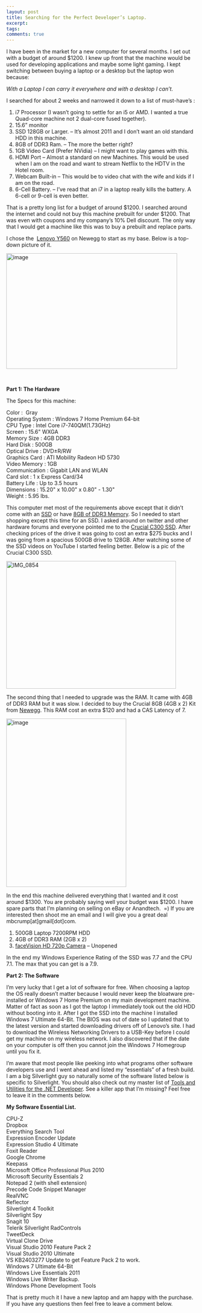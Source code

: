 ```yaml
---
layout: post
title: Searching for the Perfect Developer’s Laptop.
excerpt: 
tags: 
comments: true
---
```


<p>I have been in the market for a new computer for several months. I set out with a budget of around $1200. I knew up front that the machine would be used for developing applications and maybe some light gaming. I kept switching between buying a laptop or a desktop but the laptop won because:</p>  <p><em>With a Laptop I can carry it everywhere and with a desktop I can’t.</em> </p>  <p>I searched for about 2 weeks and narrowed it down to a list of must-have’s :</p>  <ol>   <li>i7 Processor (I wasn’t going to settle for an i5 or AMD. I wanted a true Quad-core machine not 2 dual-core fused together). </li>    <li>15.6” monitor </li>    <li>SSD 128GB or Larger. – It’s almost 2011 and I don’t want an old standard HDD in this machine. </li>    <li>8GB of DDR3 Ram. – The more the better right? </li>    <li>1GB Video Card (Prefer NVidia) – I might want to play games with this. </li>    <li>HDMI Port – Almost a standard on new Machines. This would be used when I am on the road and want to stream Netflix to the HDTV in the Hotel room. </li>    <li>Webcam Built-in – This would be to video chat with the wife and kids if I am on the road. </li>    <li>6-Cell Battery. – I’ve read that an i7 in a laptop really kills the battery. A 6-cell or 9-cell is even better. </li> </ol>  <p>That is a pretty long list for a budget of around $1200. I searched around the internet and could not buy this machine prebuilt for under $1200. That was even with coupons and my company’s 10% Dell discount. The only way that I would get a machine like this was to buy a prebuilt and replace parts. </p>  <p>I chose the&#160; <a href="http://www.newegg.com/Product/Product.aspx?Item=N82E16834146848&amp;cm_re=y560-_-34-146-848-_-Product">Lenovo Y560</a> on Newegg to start as my base. Below is a top-down picture of it. </p>  <p><a href="http://michaelcrum.web713.discountasp.net/files/image_634591197657314743.png"><img style="background-image: none; border-right-width: 0px; padding-left: 0px; padding-right: 0px; display: inline; border-top-width: 0px; border-bottom-width: 0px; border-left-width: 0px; padding-top: 0px" title="image" border="0" alt="image" src="http://michaelcrum.web713.discountasp.net/files/image_thumb_634591197685551105.png" width="453" height="306" /></a></p>  <p>&#160;</p>  <p><strong>Part 1: The Hardware</strong></p>  <p>The Specs for this machine: </p> <dl><dt>Color :&#160; Gray</dt><dt>Operating System : Windows 7 Home Premium 64-bit</dt><dt>CPU Type : Intel Core i7-740QM(1.73GHz)</dt><dt>Screen : 15.6&quot; WXGA</dt><dt>Memory Size : 4GB DDR3</dt><dt>Hard Disk : 500GB</dt><dt>Optical Drive : DVD±R/RW</dt><dt>Graphics Card : ATI Mobility Radeon HD 5730</dt><dt>Video Memory : 1GB</dt><dt>Communication : Gigabit LAN and WLAN</dt><dt>Card slot : 1 x Express Card/34</dt><dt>Battery Life : Up to 3.5 hours</dt><dt>Dimensions : 15.20&quot; x 10.00&quot; x 0.80&quot; - 1.30&quot;</dt><dt>Weight : 5.95 lbs.</dt></dl>  <p>This computer met most of the requirements above except that it didn’t come with an <u>SSD</u> or have <u>8GB of DDR3 Memory</u>. So I needed to start shopping except this time for an SSD. I asked around on twitter and other hardware forums and everyone pointed me to the <a href="http://www.newegg.com/Product/Product.aspx?Item=N82E16820148348&amp;cm_re=crucial_c300-_-20-148-348-_-Product">Crucial C300 SSD</a>. After checking prices of the drive it was going to cost an extra $275 bucks and I was going from a spacious 500GB drive to 128GB. After watching some of the SSD videos on YouTube I started feeling better. Below is a pic of the Crucial C300 SSD. </p>  <p><a href="http://michaelcrum.web713.discountasp.net/files/IMG_0854_634591197729231665.jpg"><img style="background-image: none; border-right-width: 0px; padding-left: 0px; padding-right: 0px; display: inline; border-top-width: 0px; border-bottom-width: 0px; border-left-width: 0px; padding-top: 0px" title="IMG_0854" border="0" alt="IMG_0854" src="http://michaelcrum.web713.discountasp.net/files/IMG_0854_thumb_634591197741243819.jpg" width="450" height="338" /></a></p>  <p>The second thing that I needed to upgrade was the RAM. It came with 4GB of DDR3 RAM but it was slow. I decided to buy the Crucial 8GB (4GB x 2) Kit from <a href="http://www.newegg.com/Product/Product.aspx?Item=N82E16820148276">Newegg</a>. This RAM cost an extra $120 and had a CAS Latency of 7. </p>  <p><a href="http://michaelcrum.web713.discountasp.net/files/image_634591197790072445.png"><img style="background-image: none; border-right-width: 0px; padding-left: 0px; padding-right: 0px; display: inline; border-top-width: 0px; border-bottom-width: 0px; border-left-width: 0px; padding-top: 0px" title="image" border="0" alt="image" src="http://michaelcrum.web713.discountasp.net/files/image_thumb_634591197847793185.png" width="318" height="446" /></a></p>  <p>In the end this machine delivered everything that I wanted and it cost around $1300. You are probably saying well your budget was $1200. I have spare parts that I’m planning on selling on eBay or Anandtech.&#160; =) If you are interested then shoot me an email and I will give you a great deal mbcrump[at]gmail[dot]com. </p>  <ol>   <li>500GB Laptop 7200RPM HDD </li>    <li>4GB of DDR3 RAM (2GB x 2) </li>    <li><a href="http://www.newegg.com/Product/Product.aspx?Item=N82E16826577001">faceVision HD 720p Camera</a> – Unopened </li> </ol>  <p>In the end my Windows Experience Rating of the SSD was 7.7 and the CPU 7.1. The max that you can get is a 7.9. </p>  <p><strong>Part 2: The Software</strong></p>  <p>I’m very lucky that I get a lot of software for free. When choosing a laptop the OS really doesn’t matter because I would never keep the bloatware pre-installed or Windows 7 Home Premium on my main development machine. Matter of fact as soon as I got the laptop I immediately took out the old HDD without booting into it. After I got the SSD into the machine I installed Windows 7 Ultimate 64-Bit. The BIOS was out of date so I updated that to the latest version and started downloading drivers off of Lenovo’s site. I had to download the Wireless Networking Drivers to a USB-Key before I could get my machine on my wireless network. I also discovered that if the date on your computer is off then you cannot join the Windows 7 Homegroup until you fix it. </p>  <p>I’m aware that most people like peeking into what programs other software developers use and I went ahead and listed my “essentials” of a fresh build. I am a big Silverlight guy so naturally some of the software listed below is specific to Silverlight. You should also check out my master list of <a href="http://tools.michaelcrump.net">Tools and Utilities for the .NET Developer</a>. See a killer app that I’m missing? Feel free to leave it in the comments below. </p>  <p><strong>My Software Essential List. </strong></p>  <p>CPU-Z    <br />Dropbox     <br />Everything Search Tool     <br />Expression Encoder Update     <br />Expression Studio 4 Ultimate     <br />Foxit Reader     <br />Google Chrome     <br />Keepass     <br />Microsoft Office Professional Plus 2010     <br />Microsoft Security Essentials 2&#160; <br />Notepad 2 (with shell extension)     <br />Precode Code Snippet Manager     <br />RealVNC     <br />Reflector     <br />Silverlight 4 Toolkit     <br />Silverlight Spy     <br />Snagit 10     <br />Telerik Silverlight RadControls     <br />TweetDeck     <br />Virtual Clone Drive     <br />Visual Studio 2010 Feature Pack 2     <br />Visual Studio 2010 Ultimate     <br />VS KB2403277 Update to get Feature Pack 2 to work.     <br />Windows 7 Ultimate 64-Bit     <br />Windows Live Essentials 2011     <br />Windows Live Writer Backup.     <br />Windows Phone Development Tools </p>  <p>That is pretty much it I have a new laptop and am happy with the purchase. If you have any questions then feel free to leave a comment below. </p>
